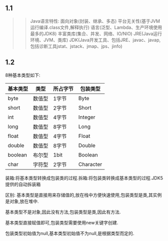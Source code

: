 ## 1.1
>> Java语言特性:
  面向对象(封装、继承、多态)
  平台无关性(基于JVM运行编译.class文件,解释执行)
  语言(泛型、Lambda、生产环境使用最多的JDK8)
  丰富类库(集合、并发、网络、IO/NIO)
  JRE(Java运行环境、JVM、类库)
  JDK(Java开发工具、包括JRE、javac、javap,包括诊断工具jstat、jstack、jmap、jps、jinfo)
## 1.2
  8种基本类型如下:
  
  |  基本类型   | 类型  |  所占字节 | 包装类型 | 
  |  ----  | ----  | ---- | ---- |
  | byte   | 数值型 | 1字节 | Byte |
  | short  | 数值型 | 2字节 | Short |
  | int  | 数值型 | 4字节 | Integer |
  | long | 数值型 | 8字节 | Long |
  | float | 数值型 | 4字节 | Float |
  | double | 数值型 | 8字节 | Double |
  | boolean| 布尔型 | 1bit | Boolean |
  | char| 字符型 | 2字节 | Character |

 装箱:将基本类型转换成包装类的过程.拆箱:将包装类转换成基本类型的过程.JDK5提供的自动拆装箱
  
 区别:
 基本类型是直接用来存储值的,放在栈中方便快速使用,包装类型是类,其实例是对象,放在堆中.
 
 基本类型不是对象,因此没有方法,包装类型是类,因此有方法.
 
 基本类型直接赋值即可,包装类型需要使用new关键字创建.
 
 包装类型初始值为null,基本类型初始值不为null,是根据类型而定的.
 
 
 
 
  